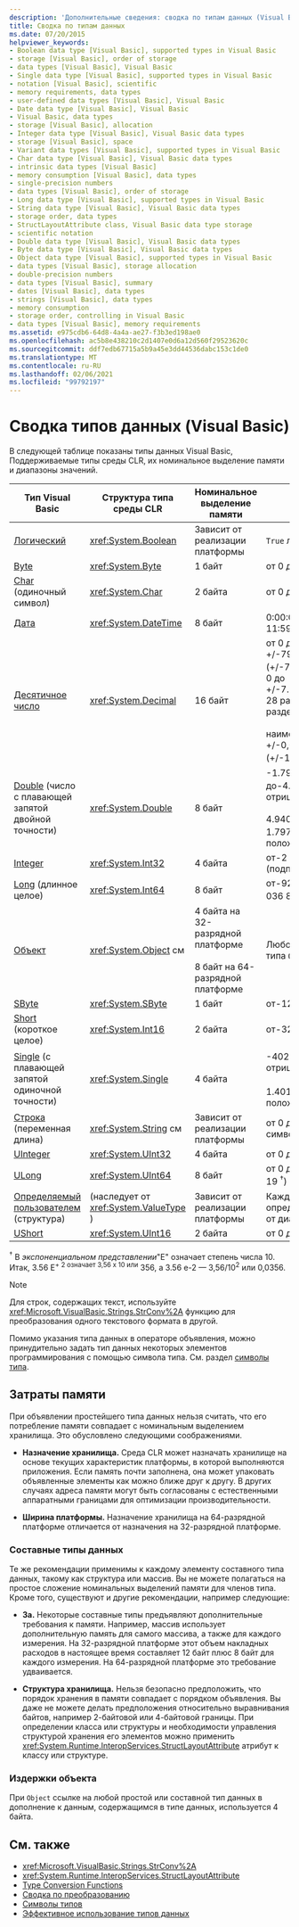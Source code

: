 ```yaml
---
description: 'Дополнительные сведения: сводка по типам данных (Visual Basic)'
title: Сводка по типам данных
ms.date: 07/20/2015
helpviewer_keywords:
- Boolean data type [Visual Basic], supported types in Visual Basic
- storage [Visual Basic], order of storage
- data types [Visual Basic], Visual Basic
- Single data type [Visual Basic], supported types in Visual Basic
- notation [Visual Basic], scientific
- memory requirements, data types
- user-defined data types [Visual Basic], Visual Basic
- Date data type [Visual Basic], Visual Basic
- Visual Basic, data types
- storage [Visual Basic], allocation
- Integer data type [Visual Basic], Visual Basic data types
- storage [Visual Basic], space
- Variant data types [Visual Basic], supported types in Visual Basic
- Char data type [Visual Basic], Visual Basic data types
- intrinsic data types [Visual Basic]
- memory consumption [Visual Basic], data types
- single-precision numbers
- data types [Visual Basic], order of storage
- Long data type [Visual Basic], supported types in Visual Basic
- String data type [Visual Basic], Visual Basic data types
- storage order, data types
- StructLayoutAttribute class, Visual Basic data type storage
- scientific notation
- Double data type [Visual Basic], Visual Basic data types
- Byte data type [Visual Basic], Visual Basic data types
- Object data type [Visual Basic], supported types in Visual Basic
- data types [Visual Basic], storage allocation
- double-precision numbers
- data types [Visual Basic], summary
- dates [Visual Basic], data types
- strings [Visual Basic], data types
- memory consumption
- storage order, controlling in Visual Basic
- data types [Visual Basic], memory requirements
ms.assetid: e975cdb6-64d8-4a4a-ae27-f3b3ed198ae0
ms.openlocfilehash: ac5b8e438210c2d1407e0d6a12d560f29523620c
ms.sourcegitcommit: ddf7edb67715a5b9a45e3dd44536dabc153c1de0
ms.translationtype: MT
ms.contentlocale: ru-RU
ms.lasthandoff: 02/06/2021
ms.locfileid: "99792197"
---
```

# <a name="data-type-summary-visual-basic"></a>Сводка типов данных (Visual Basic)

В следующей таблице показаны типы данных Visual Basic, Поддерживаемые типы среды CLR, их номинальное выделение памяти и диапазоны значений.  
  
|Тип Visual Basic|Структура типа среды CLR|Номинальное выделение памяти|Диапазон значений|  
|-----------------------|--------------------------------------------|--------------------------------|-----------------|  
|[Логический](boolean-data-type.md)|<xref:System.Boolean>|Зависит от реализации платформы|`True` либо `False`|  
|[Byte](byte-data-type.md)|<xref:System.Byte>|1 байт|от 0 до 255 (без знака)|  
|[Char](char-data-type.md) (одиночный символ)|<xref:System.Char>|2 байта|от 0 до 65535 (без знака)|  
|[Дата](date-data-type.md)|<xref:System.DateTime>|8 байт|0:00:00 (полночь) 1 января 0001 г. по 11:59:59 – 31 декабря 9999|  
|[Десятичное число](decimal-data-type.md)|<xref:System.Decimal>|16 байт|от 0 до +/-79,228,162,514,264,337,593,543,950,335 (+/-7.9...E + 28) <sup>†</sup> без десятичной запятой; от 0 до +/-7.9228162514264337593543950335 с 28 разрядами справа от десятичного разделителя;<br /><br /> наименьшее ненулевое число — +/-0,0000000000000000000000000001 (+/-1E-28) <sup>†</sup>|  
|[Double](double-data-type.md) (число с плавающей запятой двойной точности)|<xref:System.Double>|8 байт|-1.79769313486231570 e + 308 до-4.94065645841246544 E-324 <sup>†</sup> для отрицательных значений;<br /><br /> 4.94065645841246544 e-324 до 1.79769313486231570 E + 308 <sup>†</sup> для положительных значений|  
|[Integer](integer-data-type.md)|<xref:System.Int32>|4 байта|от-2 147 483 648 до 2 147 483 647 (подписано)|  
|[Long](long-data-type.md) (длинное целое)|<xref:System.Int64>|8 байт|от-9223372036854775808 до 9 223 372 036 854 775 807 (от а до 18 <sup>†</sup>) (подписано)|  
|[Объект](object-data-type.md)|<xref:System.Object> см|4 байта на 32-разрядной платформе<br /><br /> 8 байт на 64-разрядной платформе|Любой тип может храниться в переменной типа `Object`|  
|[SByte](sbyte-data-type.md)|<xref:System.SByte>|1 байт|от-128 до 127 (подписано)|  
|[Short](short-data-type.md) (короткое целое)|<xref:System.Int16>|2 байта|от-32 768 до 32 767 (подписано)|  
|[Single](single-data-type.md) (с плавающей запятой одиночной точности)|<xref:System.Single>|4 байта|-4028235E e + 38 – 1.401298 E-45 <sup>†</sup> для отрицательных значений;<br /><br /> 1.401298 e-45 до 4028235E E + 38 <sup>†</sup> для положительных значений|  
|[Строка](string-data-type.md) (переменная длина)|<xref:System.String> см|Зависит от реализации платформы|от 0 до приблизительно 2 000 000 000 символов Юникода|  
|[UInteger](uinteger-data-type.md)|<xref:System.UInt32>|4 байта|от 0 до 4 294 967 295 (без знака)|  
|[ULong](ulong-data-type.md)|<xref:System.UInt64>|8 байт|от 0 до 18446744073709551615 (1.8... E + 19 <sup>†</sup>) (без знака)|  
|[Определяемый пользователем](user-defined-data-type.md) (структура)|(наследует от <xref:System.ValueType> )|Зависит от реализации платформы|Каждый элемент структуры имеет диапазон, определяемый типом данных и не зависящий от диапазонов других элементов.|  
|[UShort](ushort-data-type.md)|<xref:System.UInt16>|2 байта|от 0 до 65 535 (без знака)|  
  
 <sup>†</sup> В *экспоненциальном представлении*"E" означает степень числа 10. Итак, 3.56 E<sup>+ 2 означает 3,56 x 10 или</sup> 356, а 3.56 e-2 — 3,56/10<sup>2</sup> или 0,0356.  
  
> [!NOTE]
> Для строк, содержащих текст, используйте <xref:Microsoft.VisualBasic.Strings.StrConv%2A> функцию для преобразования одного текстового формата в другой.  
  
 Помимо указания типа данных в операторе объявления, можно принудительно задать тип данных некоторых элементов программирования с помощью символа типа. См. раздел [символы типа](../../programming-guide/language-features/data-types/type-characters.md).  
  
## <a name="memory-consumption"></a>Затраты памяти  

 При объявлении простейшего типа данных нельзя считать, что его потребление памяти совпадает с номинальным выделением хранилища. Это обусловлено следующими соображениями.  
  
- **Назначение хранилища.** Среда CLR может назначать хранилище на основе текущих характеристик платформы, в которой выполняются приложения. Если память почти заполнена, она может упаковать объявленные элементы как можно ближе друг к другу. В других случаях адреса памяти могут быть согласованы с естественными аппаратными границами для оптимизации производительности.  
  
- **Ширина платформы.** Назначение хранилища на 64-разрядной платформе отличается от назначения на 32-разрядной платформе.  
  
### <a name="composite-data-types"></a>Составные типы данных  

 Те же рекомендации применимы к каждому элементу составного типа данных, такому как структура или массив. Вы не можете полагаться на простое сложение номинальных выделений памяти для членов типа. Кроме того, существуют и другие рекомендации, например следующие:  
  
- **За.** Некоторые составные типы предъявляют дополнительные требования к памяти. Например, массив использует дополнительную память для самого массива, а также для каждого измерения. На 32-разрядной платформе этот объем накладных расходов в настоящее время составляет 12 байт плюс 8 байт для каждого измерения. На 64-разрядной платформе это требование удваивается.  
  
- **Структура хранилища.** Нельзя безопасно предположить, что порядок хранения в памяти совпадает с порядком объявления. Вы даже не можете делать предположения относительно выравнивания байтов, например 2-байтовой или 4-байтовой границы. При определении класса или структуры и необходимости управления структурой хранения его элементов можно применить <xref:System.Runtime.InteropServices.StructLayoutAttribute> атрибут к классу или структуре.  
  
### <a name="object-overhead"></a>Издержки объекта  

 При `Object` ссылке на любой простой или составной тип данных в дополнение к данным, содержащимся в типе данных, используется 4 байта.  
  
## <a name="see-also"></a>См. также

- <xref:Microsoft.VisualBasic.Strings.StrConv%2A>
- <xref:System.Runtime.InteropServices.StructLayoutAttribute>
- [Type Conversion Functions](../functions/type-conversion-functions.md)
- [Сводка по преобразованию](../keywords/conversion-summary.md)
- [Символы типов](../../programming-guide/language-features/data-types/type-characters.md)
- [Эффективное использование типов данных](../../programming-guide/language-features/data-types/efficient-use-of-data-types.md)

